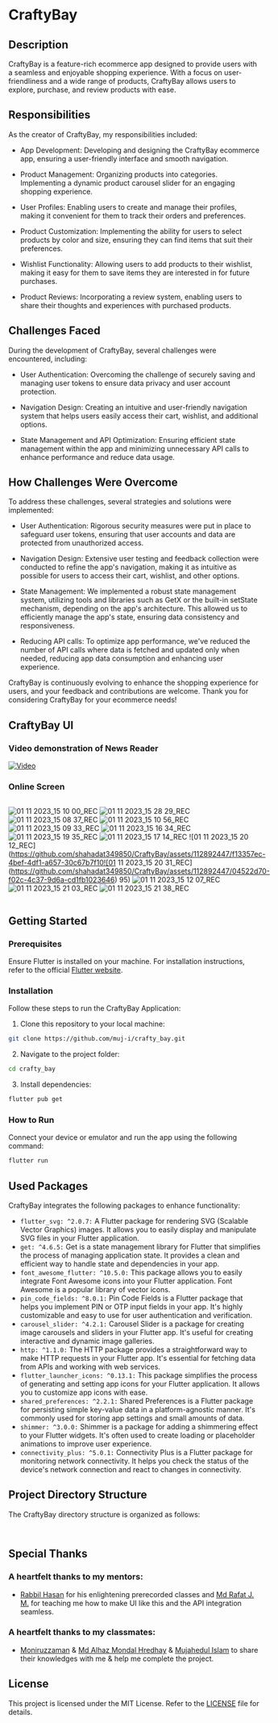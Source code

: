 # CraftyBay

## Description
CraftyBay is a feature-rich ecommerce app designed to provide users with a seamless and enjoyable shopping experience. With a focus on user-friendliness and a wide range of products, CraftyBay allows users to explore, purchase, and review products with ease.

## Responsibilities
As the creator of CraftyBay, my responsibilities included:

- App Development: Developing and designing the CraftyBay ecommerce app, ensuring a user-friendly interface and smooth navigation.

- Product Management: Organizing products into categories. Implementing a dynamic product carousel slider for an engaging shopping experience.

- User Profiles: Enabling users to create and manage their profiles, making it convenient for them to track their orders and preferences.

- Product Customization: Implementing the ability for users to select products by color and size, ensuring they can find items that suit their preferences.

- Wishlist Functionality: Allowing users to add products to their wishlist, making it easy for them to save items they are interested in for future purchases.

- Product Reviews: Incorporating a review system, enabling users to share their thoughts and experiences with purchased products.

## Challenges Faced
During the development of CraftyBay, several challenges were encountered, including:

- User Authentication: Overcoming the challenge of securely saving and managing user tokens to ensure data privacy and user account protection.

- Navigation Design: Creating an intuitive and user-friendly navigation system that helps users easily access their cart, wishlist, and additional options.

- State Management and API Optimization: Ensuring efficient state management within the app and minimizing unnecessary API calls to enhance performance and reduce data usage.

## How Challenges Were Overcome
To address these challenges, several strategies and solutions were implemented:

- User Authentication: Rigorous security measures were put in place to safeguard user tokens, ensuring that user accounts and data are protected from unauthorized access.

- Navigation Design: Extensive user testing and feedback collection were conducted to refine the app's navigation, making it as intuitive as possible for users to access their cart, wishlist, and other options.

- State Management: We implemented a robust state management system, utilizing tools and libraries such as GetX or the built-in setState mechanism, depending on the app's architecture. This allowed us to efficiently manage the app's state, ensuring data consistency and responsiveness.

- Reducing API calls: To optimize app performance, we've reduced the number of API calls where data is fetched and updated only when needed, reducing app data consumption and enhancing user experience.

CraftyBay is continuously evolving to enhance the shopping experience for users, and your feedback and contributions are welcome. Thank you for considering CraftyBay for your ecommerce needs!


## CraftyBay UI

### Video demonstration of News Reader

[![Video](https://img.youtube.com/vi/xxx/hqdefault.jpg)](https://www.youtube.com/watch?v=xxxx)

### Online Screen
<div style="display: flex; flex-wrap: wrap;">

![01 11 2023_15 10 00_REC](https://github.com/shahadat349850/CraftyBay/assets/112892447/8cdf8dae-bf4b-48f2-aad5-ba1f901b523d)
![01 11 2023_15 28 29_REC](https://github.com/shahadat349850/CraftyBay/assets/112892447/38798614-604c-4f82-893b-d5dc37593d13)
![01 11 2023_15 08 37_REC](https://github.com/shahadat349850/CraftyBay/assets/112892447/4d72e0f9-80ca-4a20-86e9-5916b6ba485a)
![01 11 2023_15 10 56_REC](https://github.com/shahadat349850/CraftyBay/assets/112892447/47bd5c51-ef0b-4b24-b585-2ab819a80411)
![01 11 2023_15 09 33_REC](https://github.com/shahadat349850/CraftyBay/assets/112892447/8b9d166a-0545-4566-9abe-984e6874285e)
![01 11 2023_15 16 34_REC](https://github.com/shahadat349850/CraftyBay/assets/112892447/06c9cb53-5436-4f79-9160-3ce9b6ff9a7c)
![01 11 2023_15 19 35_REC](https://github.com/shahadat349850/CraftyBay/assets/112892447/fe1b7244-72a2-4967-b79b-e94bcfd266a3)
![01 11 2023_15 17 14_REC](https://github.com/shahadat349850/CraftyBay/assets/112892447/bd8e70e2-ef25-4270-b83f-0acfb6a4b0d0)
![01 11 2023_15 20 12_REC](https://github.com/shahadat349850/CraftyBay/assets/112892447/f13357ec-4bef-4df1-a657-30c67b7f10![01 11 2023_15 20 31_REC](https://github.com/shahadat349850/CraftyBay/assets/112892447/04522d70-f02c-4c37-9d6a-cd1fb1023646)
95)
![01 11 2023_15 12 07_REC](https://github.com/shahadat349850/CraftyBay/assets/112892447/1e5bd0f5-7f31-4fff-a382-d6aaf67c7f9a)
![01 11 2023_15 21 03_REC](https://github.com/shahadat349850/CraftyBay/assets/112892447/808ae53c-95fc-460f-8510-157f5d99c114)
![01 11 2023_15 21 38_REC](https://github.com/shahadat349850/CraftyBay/assets/112892447/f479f890-e306-405f-b69f-bec11488eed3)



</div>


## Getting Started

### Prerequisites

Ensure Flutter is installed on your machine. For installation instructions, refer to the official [Flutter website](https://flutter.dev/docs/get-started/install).

### Installation

Follow these steps to run the CraftyBay Application:

1. Clone this repository to your local machine:

```bash
git clone https://github.com/muj-i/crafty_bay.git
```

2. Navigate to the project folder:

```bash
cd crafty_bay
```

3. Install dependencies:

```bash
flutter pub get
```

### How to Run

Connect your device or emulator and run the app using the following command:

```bash
flutter run
```
## Used Packages

CraftyBay integrates the following packages to enhance functionality:
- `flutter_svg: ^2.0.7:` A Flutter package for rendering SVG (Scalable Vector Graphics) images. It allows you to easily display and manipulate SVG files in your Flutter application.
- `get: ^4.6.5:` Get is a state management library for Flutter that simplifies the process of managing application state. It provides a clean and efficient way to handle state and dependencies in your app.
- `font_awesome_flutter: ^10.5.0:` This package allows you to easily integrate Font Awesome icons into your Flutter application. Font Awesome is a popular library of vector icons.
- `pin_code_fields: ^8.0.1:` Pin Code Fields is a Flutter package that helps you implement PIN or OTP input fields in your app. It's highly customizable and easy to use for user authentication and verification.
- `carousel_slider: ^4.2.1:` Carousel Slider is a package for creating image carousels and sliders in your Flutter app. It's useful for creating interactive and dynamic image galleries.
- `http: ^1.1.0:` The HTTP package provides a straightforward way to make HTTP requests in your Flutter app. It's essential for fetching data from APIs and working with web services.
- `flutter_launcher_icons: ^0.13.1:` This package simplifies the process of generating and setting app icons for your Flutter application. It allows you to customize app icons with ease.
- `shared_preferences: ^2.2.1:` Shared Preferences is a Flutter package for persisting simple key-value data in a platform-agnostic manner. It's commonly used for storing app settings and small amounts of data.
- `shimmer: ^3.0.0:` Shimmer is a package for adding a shimmering effect to your Flutter widgets. It's often used to create loading or placeholder animations to improve user experience.
- `connectivity_plus: ^5.0.1:` Connectivity Plus is a Flutter package for monitoring network connectivity. It helps you check the status of the device's network connection and react to changes in connectivity.

## Project Directory Structure

The CraftyBay directory structure is organized as follows:

```
  
```



## Special Thanks

### A heartfelt thanks to my mentors:

- [Rabbil Hasan](https://github.com/rupomsoft) for his enlightening prerecorded classes and [Md Rafat J. M.](https://github.com/RafatMeraz) for teaching me how to make UI like this and the API integration seamless.

### A heartfelt thanks to my classmates:

- [Moniruzzaman](https://github.com/moniruzzaman76) & [Md Alhaz Mondal Hredhay](https://github.com/hredhayxz) & [Mujahedul Islam](https://github.com/muj-i) to share their knowledges with me & help me complete the project.

## License

This project is licensed under the MIT License. Refer to the [LICENSE](LICENSE) file for details.



